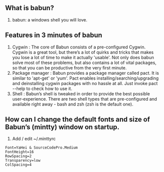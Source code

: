 ## What is babun?
1. babun: a windows shell you will love.

## Features in 3 minutes of babun
1. Cygwin : The core of Babun consists of a pre-configured Cygwin. Cygwin is a great tool, but there’s a lot of quirks and tricks that makes you lose a lot of time to make it actually 'usable'. Not only does babun solve most of these problems, but also contains a lot of vital packages, so that you can be productive from the very first minute.
2. Package manager : Babun provides a package manager called pact. It is similar to 'apt-get' or 'yum'. Pact enables installing/searching/upgrading and deinstalling cygwin packages with no hassle at all. Just invoke pact --help to check how to use it.
3. Shell : Babun’s shell is tweaked in order to provide the best possible user-experience. There are two shell types that are pre-configured and available right away - bash and zsh (zsh is the default one).

## How can I change the default fonts and size of Babun’s (mintty) window on startup.
1. Add / edit ~/.minttyrc
````
Font=YaHei & SourceCodePro.Medium
FontHeight=16
RowSpacing=2
Transparency=low
ColSpacing=4
````


